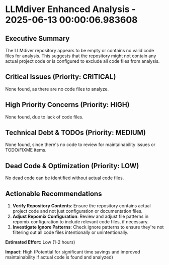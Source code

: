 # LLMdiver Enhanced Analysis - 2025-06-13 00:00:06.983608

## Executive Summary
The LLMdiver repository appears to be empty or contains no valid code files for analysis. This suggests that the repository might not contain any actual project code or is configured to exclude all code files from analysis.

## Critical Issues (Priority: CRITICAL)
None found, as there are no code files to analyze.

## High Priority Concerns (Priority: HIGH)
None found, due to lack of code files.

## Technical Debt & TODOs (Priority: MEDIUM)
None found, since there's no code to review for maintainability issues or TODO/FIXME items.

## Dead Code & Optimization (Priority: LOW)
No dead code can be identified without actual code files.

## Actionable Recommendations
1. **Verify Repository Contents**: Ensure the repository contains actual project code and not just configuration or documentation files.
2. **Adjust Repomix Configuration**: Review and adjust file patterns in repomix configuration to include relevant code files, if necessary.
3. **Investigate Ignore Patterns**: Check ignore patterns to ensure they're not filtering out all code files intentionally or unintentionally.

**Estimated Effort:** Low (1-2 hours)

**Impact:** High (Potential for significant time savings and improved maintainability if actual code is found and analyzed)